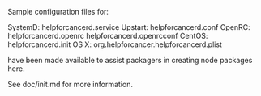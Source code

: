 Sample configuration files for:

SystemD: helpforcancerd.service
Upstart: helpforcancerd.conf
OpenRC:  helpforcancerd.openrc
         helpforcancerd.openrcconf
CentOS:  helpforcancerd.init
OS X:    org.helpforcancer.helpforcancerd.plist

have been made available to assist packagers in creating node packages here.

See doc/init.md for more information.
